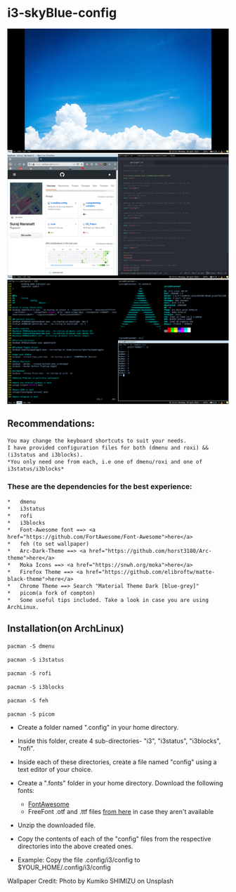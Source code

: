 # i3-skyBlue-config

![Image1](/screenshots/1.png)
![Image2](/screenshots/2.png)
![Image3](/screenshots/3.png)

## Recommendations:
	You may change the keyboard shortcuts to suit your needs.
	I have provided configuration files for both (dmenu and roxi) && (i3status and i3blocks).
	*You only need one from each, i.e one of dmenu/roxi and one of i3status/i3blocks*

### These are the dependencies for the best experience:

	*	dmenu  
	*	i3status
	*	rofi
	*	i3blocks
	*	Font-Awesome font ==> <a href="https://github.com/FortAwesome/Font-Awesome">here</a>
	*	feh (to set wallpaper)
	*	Arc-Dark-Theme ==> <a href="https://github.com/horst3180/Arc-theme">here</a>
	*	Moka Icons ==> <a href="https://snwh.org/moka">here</a>
	*	Firefox Theme ==> <a href="https://github.com/elibroftw/matte-black-theme">here</a>
	*	Chrome Theme ==> Search "Material Theme Dark [blue-grey]"
	*	picom(a fork of compton)
	*	Some useful tips included. Take a look in case you are using ArchLinux.

## Installation(on ArchLinux)

`pacman -S dmenu`

`pacman -S i3status`

`pacman -S rofi`

`pacman -S i3blocks`

`pacman -S feh`

`pacman -S picom`
	
+	Create a folder named ".config" in your home directory.
+	Inside this folder, create 4 sub-directories- "i3", "i3status", "i3blocks", "rofi".
+	Inside each of these directories, create a file named "config" using a text editor of your choice.
+	Create a ".fonts" folder in your home directory. Download the following fonts:

	+	<a href="https://fontawesome.com/how-to-use/on-the-web/setup/hosting-font-awesome-yourself">FontAwesome</a>
	+	FreeFont .otf and .ttf files <a href="https://ftp.gnu.org/gnu/freefont/">from here</a> in case they aren't available
	
+	Unzip the downloaded file.
+	Copy the contents of each of the "config" files from the respective directories into the above created ones.
+	Example: Copy the file .config/i3/config to $YOUR_HOME/.config/i3/config
	
Wallpaper Credit: Photo by Kumiko SHIMIZU on Unsplash
